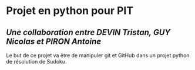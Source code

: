 # Projet en python pour PIT
## *Une collaboration entre DEVIN Tristan, GUY Nicolas et PIRON Antoine*

Le but de ce projet va être de manipuler git et GitHub dans un projet python de résolution de Sudoku.
